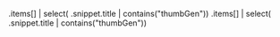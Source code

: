.items[] | select( .snippet.title | contains("thumbGen"))
.items[] | select( .snippet.title | contains("thumbGen"))
